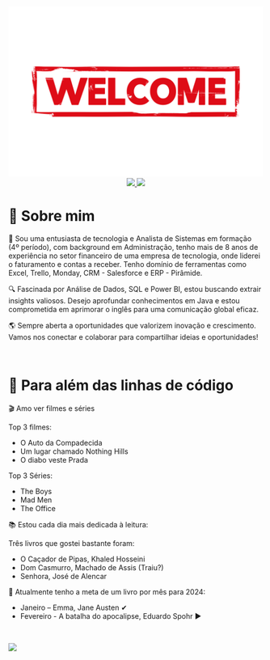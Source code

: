 <div align="center">
  <a href="https://github.com/ntlcs">
    <img src="welcome.png" alt="welcome" width="600">
  </a>
</div>

<div align="center">
  <a href="https://www.linkedin.com/in/nataliaasilva/" target="_blank">
    <img src="https://img.shields.io/badge/LinkedIn-0077B5?style=for-the-badge&logo=linkedin&logoColor=white" target="_blank"> 
  </a>
  
  <a href="mailto:coder.ncs@gmail.com" target="_blank">
    <img src="https://img.shields.io/badge/Gmail-D14836?style=for-the-badge&logo=gmail&logoColor=white" target="_blank"> 
  </a>
</div>

<div align="left">
  <h1> 📌 Sobre mim </h1>
  <p> 🚀 Sou uma entusiasta de tecnologia e Analista de Sistemas em formação (4º período), com background em Administração, tenho mais de 8 anos de experiência no setor financeiro de uma empresa de tecnologia, onde liderei o faturamento e contas a receber. Tenho domínio     de ferramentas como Excel, Trello, Monday, CRM - Salesforce e ERP - Pirâmide.</p>
  <p>🔍 Fascinada por Análise de Dados, SQL e Power BI, estou buscando extrair insights valiosos. Desejo aprofundar conhecimentos em Java e estou comprometida em aprimorar o inglês para uma comunicação global eficaz.</p>
  <p>🌎 Sempre aberta a oportunidades que valorizem inovação e crescimento. Vamos nos conectar e colaborar para compartilhar ideias e oportunidades!</p>
    
  <br>

 <h1> 📌 Para além das linhas de código </h1>
  <p>

🎬 Amo ver filmes e séries

Top 3 filmes:
- O Auto da Compadecida
- Um lugar chamado Nothing Hills
- O diabo veste Prada

Top 3 Séries:
- The Boys
- Mad Men
- The Office

📚 Estou cada dia mais dedicada à leitura:

Três livros que gostei bastante foram:
- O Caçador de Pipas, Khaled Hosseini
- Dom Casmurro, Machado de Assis (Traiu?)
- Senhora, José de Alencar

📖 Atualmente tenho a meta de um livro por mês para 2024:
- Janeiro – Emma, Jane Austen ✔
- Fevereiro - A batalha do apocalipse, Eduardo Spohr ▶

   
 </p>
 <br>
  
  <p align="left">
    <img align="left" src="https://profile-counter.glitch.me/ntlcs/count.svg" height="20" />
  </p>
</div>

